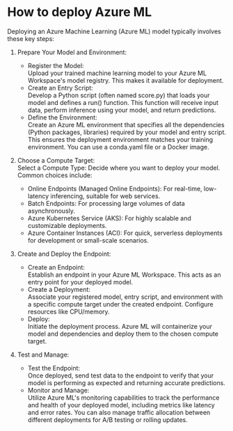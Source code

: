 # How to deploy Azure ML
  
Deploying an Azure Machine Learning (Azure ML) model typically involves these key steps:
1. Prepare Your Model and Environment:  
    - Register the Model:  
    Upload your trained machine learning model to your Azure ML Workspace's model registry. This makes it available for deployment.  
    - Create an Entry Script:  
    Develop a Python script (often named score.py) that loads your model and defines a run() function. This function will receive input data, perform inference using your model, and return predictions.  
    - Define the Environment:  
    Create an Azure ML environment that specifies all the dependencies (Python packages, libraries) required by your model and entry script. This ensures the deployment environment matches your training environment. You can use a conda.yaml file or a Docker image.  
  
2. Choose a Compute Target:  
    Select a Compute Type: Decide where you want to deploy your model. Common choices include:  
    - Online Endpoints (Managed Online Endpoints): For real-time, low-latency inferencing, suitable for web services.
    - Batch Endpoints: For processing large volumes of data asynchronously.
    - Azure Kubernetes Service (AKS): For highly scalable and customizable deployments.
    - Azure Container Instances (ACI): For quick, serverless deployments for development or small-scale scenarios.
  
3. Create and Deploy the Endpoint:  
    - Create an Endpoint:  
        Establish an endpoint in your Azure ML Workspace. This acts as an entry point for your deployed model.  
    - Create a Deployment:  
        Associate your registered model, entry script, and environment with a specific compute target under the created endpoint. Configure resources like CPU/memory.  
    - Deploy:  
    Initiate the deployment process. Azure ML will containerize your model and dependencies and deploy them to the chosen compute target.  
  
4. Test and Manage:  
    - Test the Endpoint:  
        Once deployed, send test data to the endpoint to verify that your model is performing as expected and returning accurate predictions.  
    - Monitor and Manage:  
        Utilize Azure ML's monitoring capabilities to track the performance and health of your deployed model, including metrics like latency and error rates. You can also manage traffic allocation between different deployments for A/B testing or rolling updates.  
